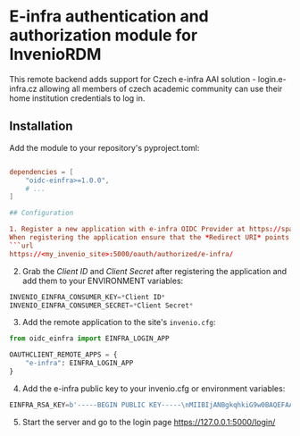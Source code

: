 # E-infra authentication and authorization module for InvenioRDM

This remote backend adds support for Czech e-infra AAI solution - login.e-infra.cz
allowing all members of czech academic community can use their home institution
credentials to log in.

## Installation

Add the module to your repository's pyproject.toml:

``` toml

dependencies = [
    "oidc-einfra>=1.0.0",
    # ...
]

## Configuration

1. Register a new application with e-infra OIDC Provider at https://spadmin.e-infra.cz/.
When registering the application ensure that the *Redirect URI* points to:
```url
https://<my_invenio_site>:5000/oauth/authorized/e-infra/
```
2. Grab the *Client ID* and *Client Secret* after registering the application
   and add them to your ENVIRONMENT variables:
```python
INVENIO_EINFRA_CONSUMER_KEY=*Client ID*
INVENIO_EINFRA_CONSUMER_SECRET=*Client Secret*
```
3. Add the remote application to the site's `invenio.cfg`:

```python
from oidc_einfra import EINFRA_LOGIN_APP

OAUTHCLIENT_REMOTE_APPS = {
    "e-infra": EINFRA_LOGIN_APP
}
```

4. Add the e-infra public key to your invenio.cfg or environment variables:
```python
EINFRA_RSA_KEY=b'-----BEGIN PUBLIC KEY-----\nMIIBIjANBgkqhkiG9w0BAQEFAAOCAQ8AMIIBCgKCAQEAmho5h/lz6USUUazQaVT3\nPHloIk/Ljs2vZl/RAaitkXDx6aqpl1kGpS44eYJOaer4oWc6/QNaMtynvlSlnkuW\nrG765adNKT9sgAWSrPb81xkojsQabrSNv4nIOWUQi0Tjh0WxXQmbV+bMxkVaElhd\nHNFzUfHv+XqI8Hkc82mIGtyeMQn+VAuZbYkVXnjyCwwa9RmPOSH+O4N4epDXKk1V\nK9dUxf/rEYbjMNZGDva30do0mrBkU8W3O1mDVJSSgHn4ejKdGNYMm0JKPAgCWyPW\nJDoL092ctPCFlUMBBZ/OP3omvgnw0GaWZXxqSqaSvxFJkqCHqLMwpxmWTTAgEvAb\nnwIDAQAB\n-----END PUBLIC KEY-----\n'
```

5. Start the server and go to the login page https://127.0.0.1:5000/login/
